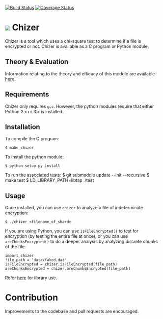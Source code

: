 [![Build Status](https://travis-ci.org/StorjPlatform/chizer.svg?branch=master)](https://travis-ci.org/StorjPlatform/chizer)
[![Coverage Status](https://coveralls.io/repos/StorjPlatform/chizer/badge.svg?branch=master)](https://coveralls.io/r/StorjPlatform/chi?branch=master)

# ![](https://raw.githubusercontent.com/StorjPlatform/chizer/master/image/chizer.png)  Chizer
Chizer is a tool which uses a chi-square test to determine if a file is encrypted or not. Chizer is available as a C program or Python module.

## Theory & Evaluation
Information relating to the theory and efficacy of this module are available [here](https://github.com/StorjPlatform/chizer/blob/master/EVALUATION.md). 

## Requirements
Chizer only requires `gcc`. However, the python modules require that either Python 2.x or 3.x is installed.

## Installation

To compile the C program:

    $ make chizer

To install the python module:

    $ python setup.py install
    
To run the associated tests:
    $ git submodule update --init --recursive
    $ make test
    $ LD_LIBRARY_PATH=libtap ./test

## Usage
Once installed, you can use `chizer` to analyze a file of indeterminate encryption:

    $ ./chizer <filename_of_shard>

If you are using Python, you can use `isFileEncrypted()` to test for encryption (by testing the entire file at once), or you can use `areChunksEncrypted()` to do a deeper analysis by analyzing discrete chunks of the file:

    import chizer
    file_path = 'data/faked.dat'
    isFileEncrypted = chizer.isFileEncrypted(file_path)
    areChunksEncrypted = chizer.areChunksEncrypted(file_path)

Refer [here](https://rawgit.com/StorjPlatform/chizer/master/doc/html/chizer.html) for library use.

# Contribution
Improvements to the codebase and pull requests are encouraged.
